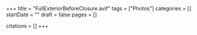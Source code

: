+++
title = "FullExteriorBeforeClosure.avif"
tags = ["Photos"]
categories = []
startDate = ""
draft = false
pages = []

citations = []
+++
